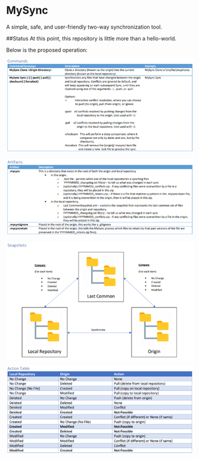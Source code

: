 # MySync
A simple, safe, and user-friendly two-way synchronization tool.

##Status
At this point, this repository is little more than a hello-world.

Below is the proposed operation:

![Commands](./docs/Commands.png)

![Artifacts](./docs/Artifacts.png)

![Snapshots](./docs/Snapshots.png)

![Action Table](./docs/ActionTable.png)
